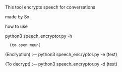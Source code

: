 This tool encrypts speech for conversations

made by Sx


how to use

python3 speech_encryptor.py -h

      (to open meun)


(Encryption) :-- python3 speech_encryptor.py -e (test)

(To decrypt) :-- python3 speech_encryptor.py -d (test)
